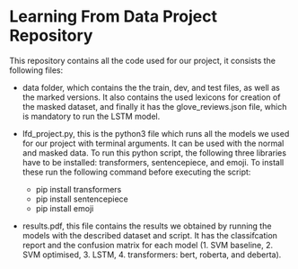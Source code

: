 # Learning From Data Project Repository 

This repository contains all the code used for our project, it consists the following files:
- data folder, which contains the the train, dev, and test files, as well as the marked versions. It also contains the used lexicons for creation of the masked dataset, and finally it has the glove_reviews.json file, which is mandatory to run the LSTM model.

- lfd_project.py, this is the python3 file which runs all the models we used for our project with terminal arguments. It can be used with the normal and masked data. To run this python script, the following three libraries have to be installed: transformers, sentencepiece, and emoji. To install these run the following command before executing the script: 
    - pip install transformers
    - pip install sentencepiece
    - pip install emoji

- results.pdf, this file contains the results we obtained by running the models with the described dataset and script. It has the classifcation report and the confusion matrix for each model (1. SVM baseline, 2. SVM optimised, 3. LSTM, 4. transformers: bert, roberta, and deberta).



